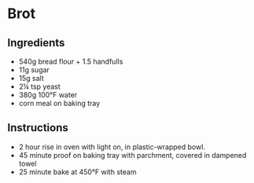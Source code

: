 # Brot

## Ingredients

 - 540g bread flour + 1.5 handfulls
 - 11g sugar
 - 15g salt
 - 2¼ tsp yeast
 - 380g 100°F water
 - corn meal on baking tray

## Instructions

 - 2 hour rise in oven with light on, in plastic-wrapped bowl.
 - 45 minute proof on baking tray with parchment, covered in dampened towel
 - 25 minute bake at 450°F with steam
